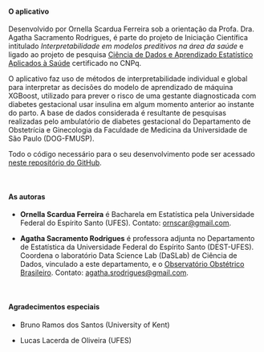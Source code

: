 #### O aplicativo

Desenvolvido por Ornella Scardua Ferreira sob a orientação da Profa. Dra. Agatha Sacramento Rodrigues, é parte do projeto de Iniciação Científica intitulado _Interpretabilidade em modelos preditivos na área da saúde_ e ligado ao projeto de pesquisa [Ciência de Dados e Aprendizado Estatístico Aplicados à Saúde](http://dgp.cnpq.br/dgp/espelhogrupo/2755579833615592) certificado no CNPq. 

O aplicativo faz uso de métodos de interpretabilidade individual e global para interpretar as decisões do modelo de aprendizado de máquina XGBoost, utilizado para prever o risco de uma gestante diagnosticada com diabetes gestacional usar insulina em algum momento anterior ao instante do parto. A base de dados considerada é resultante de pesquisas realizadas pelo ambulatório de diabetes gestacional do Departamento de Obstetrícia e Ginecologia da Faculdade de Medicina da Universidade de São Paulo (DOG-FMUSP). 

Todo o código necessário para o seu desenvolvimento pode ser acessado [neste repositório do GitHub](https://github.com/ornscar/ic_saude_materna).

<br>

#### As autoras

- **Ornella Scardua Ferreira** é Bacharela em Estatística pela Universidade Federal do Espírito Santo (UFES). Contato: ornscar@gmail.com.

- **Agatha Sacramento Rodrigues** é professora adjunta no Departamento de Estatística da Universidade Federal do Espírito Santo (DEST-UFES). Coordena o laboratório Data Science Lab (DaSLab) de Ciência de Dados, vinculado a este departamento, e o [Observatório Obstétrico Brasileiro](https://observatorioobstetricobr.org). Contato: agatha.srodrigues@gmail.com.

<br>

#### Agradecimentos especiais

- Bruno Ramos dos Santos (University of Kent)

- Lucas Lacerda de Oliveira (UFES)
